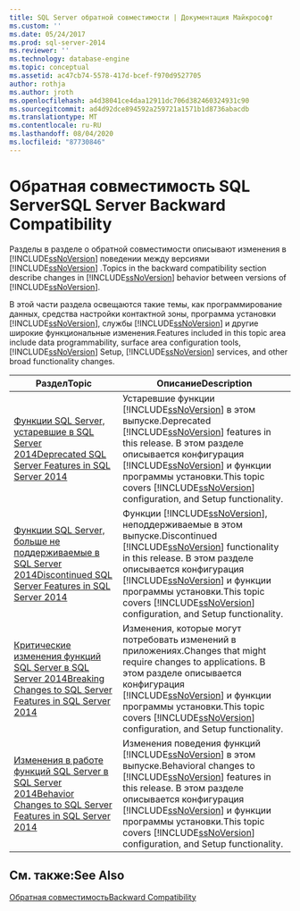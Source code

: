 ```yaml
---
title: SQL Server обратной совместимости | Документация Майкрософт
ms.custom: ''
ms.date: 05/24/2017
ms.prod: sql-server-2014
ms.reviewer: ''
ms.technology: database-engine
ms.topic: conceptual
ms.assetid: ac47cb74-5578-417d-bcef-f970d9527705
author: rothja
ms.author: jroth
ms.openlocfilehash: a4d38041ce4daa12911dc706d382460324931c90
ms.sourcegitcommit: ad4d92dce894592a259721a1571b1d8736abacdb
ms.translationtype: MT
ms.contentlocale: ru-RU
ms.lasthandoff: 08/04/2020
ms.locfileid: "87730846"
---
```

# <a name="sql-server-backward-compatibility"></a><span data-ttu-id="4cac6-102">Обратная совместимость SQL Server</span><span class="sxs-lookup"><span data-stu-id="4cac6-102">SQL Server Backward Compatibility</span></span>
  <span data-ttu-id="4cac6-103">Разделы в разделе о обратной совместимости описывают изменения в [!INCLUDE[ssNoVersion](../includes/ssnoversion-md.md)] поведении между версиями [!INCLUDE[ssNoVersion](../includes/ssnoversion-md.md)] .</span><span class="sxs-lookup"><span data-stu-id="4cac6-103">Topics in the backward compatibility section describe changes in [!INCLUDE[ssNoVersion](../includes/ssnoversion-md.md)] behavior between versions of [!INCLUDE[ssNoVersion](../includes/ssnoversion-md.md)].</span></span>  
  
 <span data-ttu-id="4cac6-104">В этой части раздела освещаются такие темы, как программирование данных, средства настройки контактной зоны, программа установки [!INCLUDE[ssNoVersion](../includes/ssnoversion-md.md)], службы [!INCLUDE[ssNoVersion](../includes/ssnoversion-md.md)] и другие широкие функциональные изменения.</span><span class="sxs-lookup"><span data-stu-id="4cac6-104">Features included in this topic area include data programmability, surface area configuration tools, [!INCLUDE[ssNoVersion](../includes/ssnoversion-md.md)] Setup, [!INCLUDE[ssNoVersion](../includes/ssnoversion-md.md)] services, and other broad functionality changes.</span></span>  
  
|<span data-ttu-id="4cac6-105">Раздел</span><span class="sxs-lookup"><span data-stu-id="4cac6-105">Topic</span></span>|<span data-ttu-id="4cac6-106">Описание</span><span class="sxs-lookup"><span data-stu-id="4cac6-106">Description</span></span>|  
|-----------|-----------------|  
|[<span data-ttu-id="4cac6-107">Функции SQL Server, устаревшие в SQL Server 2014</span><span class="sxs-lookup"><span data-stu-id="4cac6-107">Deprecated SQL Server Features in SQL Server 2014</span></span>](../../2014/getting-started/deprecated-sql-server-features-in-sql-server-2014.md)|<span data-ttu-id="4cac6-108">Устаревшие функции [!INCLUDE[ssNoVersion](../includes/ssnoversion-md.md)] в этом выпуске.</span><span class="sxs-lookup"><span data-stu-id="4cac6-108">Deprecated [!INCLUDE[ssNoVersion](../includes/ssnoversion-md.md)] features in this release.</span></span> <span data-ttu-id="4cac6-109">В этом разделе описывается конфигурация [!INCLUDE[ssNoVersion](../includes/ssnoversion-md.md)] и функции программы установки.</span><span class="sxs-lookup"><span data-stu-id="4cac6-109">This topic covers [!INCLUDE[ssNoVersion](../includes/ssnoversion-md.md)] configuration, and Setup functionality.</span></span>|  
|[<span data-ttu-id="4cac6-110">Функции SQL Server, больше не поддерживаемые в SQL Server 2014</span><span class="sxs-lookup"><span data-stu-id="4cac6-110">Discontinued SQL Server Features in SQL Server 2014</span></span>](../../2014/getting-started/discontinued-sql-server-features-in-sql-server-2014.md)|<span data-ttu-id="4cac6-111">Функции [!INCLUDE[ssNoVersion](../includes/ssnoversion-md.md)], неподдерживаемые в этом выпуске.</span><span class="sxs-lookup"><span data-stu-id="4cac6-111">Discontinued [!INCLUDE[ssNoVersion](../includes/ssnoversion-md.md)] functionality in this release.</span></span> <span data-ttu-id="4cac6-112">В этом разделе описывается конфигурация [!INCLUDE[ssNoVersion](../includes/ssnoversion-md.md)] и функции программы установки.</span><span class="sxs-lookup"><span data-stu-id="4cac6-112">This topic covers [!INCLUDE[ssNoVersion](../includes/ssnoversion-md.md)] configuration, and Setup functionality.</span></span>|  
|[<span data-ttu-id="4cac6-113">Критические изменения функций SQL Server в SQL Server 2014</span><span class="sxs-lookup"><span data-stu-id="4cac6-113">Breaking Changes to SQL Server Features in SQL Server 2014</span></span>](../../2014/getting-started/breaking-changes-to-sql-server-features-in-sql-server-2014.md)|<span data-ttu-id="4cac6-114">Изменения, которые могут потребовать изменений в приложениях.</span><span class="sxs-lookup"><span data-stu-id="4cac6-114">Changes that might require changes to applications.</span></span> <span data-ttu-id="4cac6-115">В этом разделе описывается конфигурация [!INCLUDE[ssNoVersion](../includes/ssnoversion-md.md)] и функции программы установки.</span><span class="sxs-lookup"><span data-stu-id="4cac6-115">This topic covers [!INCLUDE[ssNoVersion](../includes/ssnoversion-md.md)] configuration, and Setup functionality.</span></span>|  
|[<span data-ttu-id="4cac6-116">Изменения в работе функций SQL Server в SQL Server 2014</span><span class="sxs-lookup"><span data-stu-id="4cac6-116">Behavior Changes to SQL Server Features in SQL Server 2014</span></span>](../../2014/getting-started/behavior-changes-to-sql-server-features-in-sql-server-2014.md)|<span data-ttu-id="4cac6-117">Изменения поведения функций [!INCLUDE[ssNoVersion](../includes/ssnoversion-md.md)] в этом выпуске.</span><span class="sxs-lookup"><span data-stu-id="4cac6-117">Behavioral  changes to [!INCLUDE[ssNoVersion](../includes/ssnoversion-md.md)] features in this release.</span></span> <span data-ttu-id="4cac6-118">В этом разделе описывается конфигурация [!INCLUDE[ssNoVersion](../includes/ssnoversion-md.md)] и функции программы установки.</span><span class="sxs-lookup"><span data-stu-id="4cac6-118">This topic covers [!INCLUDE[ssNoVersion](../includes/ssnoversion-md.md)] configuration, and Setup functionality.</span></span>|  
  
## <a name="see-also"></a><span data-ttu-id="4cac6-119">См. также:</span><span class="sxs-lookup"><span data-stu-id="4cac6-119">See Also</span></span>  
 [<span data-ttu-id="4cac6-120">Обратная совместимость</span><span class="sxs-lookup"><span data-stu-id="4cac6-120">Backward Compatibility</span></span>](../../2014/getting-started/backward-compatibility.md)  
  
  
